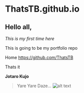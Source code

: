 # ThatsTB.github.io

## Hello all,

*This is my first time here*

This is going to be my portfolio repo

Home <https://github.com/ThatsTB>

Thats it


**Jotaro Kujo**
> Yare Yare Daze...
![alt text](https://vignette.wikia.nocookie.net/jjba/images/3/31/Jotaro4Manga.png/revision/latest/scale-to-width-down/270?cb=20170226053822)
